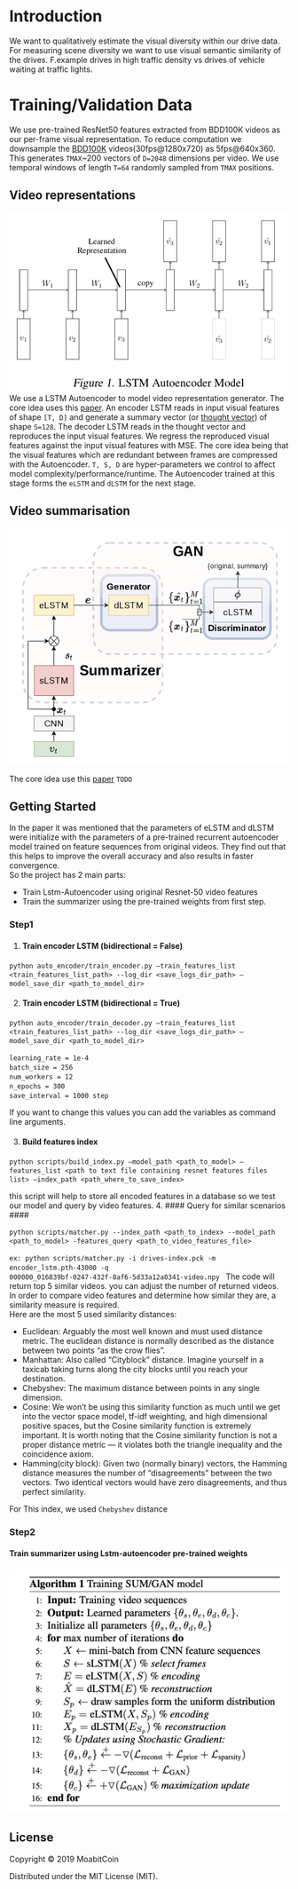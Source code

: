 # Introduction
We want to qualitatively estimate the visual diversity within our drive data. For measuring scene diversity we want to use visual semantic similarity of the drives. F.example drives in high traffic density vs drives of vehicle waiting at traffic lights. 
# Training/Validation Data
We use pre-trained ResNet50 features extracted from BDD100K videos as our per-frame visual representation. To reduce computation we downsample the [BDD100K](https://bdd-data.berkeley.edu) videos(30fps@1280x720) as 5fps@640x360. This generates `TMAX`~200 vectors of `D=2048` dimensions per video. We use temporal windows of length `T=64` randomly sampled from `TMAX` positions.

## Video representations
![](imgs/lstm-auto-encoder.png)
We use a LSTM Autoencoder to model video representation generator. The core idea uses this [paper](http://www.cs.toronto.edu/~rsalakhu/papers/video_lstm.pdf). An encoder LSTM reads in input visual features of shape `[T, D]` and generate a summary vector (or [thought vector](https://gabgoh.github.io/ThoughtVectors)) of shape `S=128`. The decoder LSTM reads in the thought vector and reproduces the input visual features. We regress the reproduced visual features against the input visual features with MSE. The core idea being that the visual features which are redundant between frames are compressed with the Autoencoder. `T, S, D` are hyper-parameters we control to affect model complexity/performance/runtime. The Autoencoder trained at this stage forms the `eLSTM` and `dLSTM` for the next stage.


## Video summarisation
![](imgs/adversarial-lstm.png)

The core idea use this [paper](https://mahasseb.github.io/files/2017/cvpr_video_summarization.pdf) `TODO`

## Getting Started
In the paper it was mentioned that the parameters of eLSTM and dLSTM were initialize 
with the parameters of a pre-trained recurrent autoencoder
model trained on feature sequences from original videos.
They find out that this helps to improve the overall accuracy
and also results in faster convergence. <br>
So the project has 2  main parts: <br>
* Train Lstm-Autoencoder  using original Resnet-50 video features  
* Train the summarizer using the pre-trained weights from first step. 


### Step1 ###
1. #### Train encoder LSTM (bidirectional = False) ####
```
python auto_encoder/train_encoder.py —train_features_list <train_features_list_path> --log_dir <save_logs_dir_path> —model_save_dir <path_to_model_dir>
```
2. #### Train encoder LSTM (bidirectional = True) ####
```
python auto_encoder/train_decoder.py —train_features_list <train_features_list_path> --log_dir <save_logs_dir_path> —model_save_dir <path_to_model_dir>
```
`learning_rate = 1e-4` <br>
`batch_size = 256` <br>
`num_workers = 12` <br>
`n_epochs = 300` <br>
`save_interval = 1000 step` <br>

If you want to change this values you can add the variables as command line arguments.

3. #### Build features index ####
```
python scripts/build_index.py —model_path <path_to_model> —features_list <path to text file containing resnet features files list> —index_path <path_where_to_save_index>
```
this script will help to store all encoded features in a database so we test our model and query by video features. 
4. #### Query for similar scenarios ####
```
python scripts/matcher.py --index_path <path_to_index> --model_path <path_to_model> -features_query <path_to_video_features_file>
```
<code>ex: python scripts/matcher.py -i drives-index.pck -m encoder_lstm.pth-43000 -q 000000_016839bf-0247-432f-8af6-5d33a12a0341-video.npy </code>
The code will return top 5 similar videos. you can adjust the number of returned videos.<br>
In order to compare video features and determine how similar they are, a similarity measure is required.<br>
Here are the most 5 used similarity distances: 
* Euclidean: Arguably the most well known and must used distance metric. The euclidean distance is normally described as the distance between two points “as the crow flies”.
* Manhattan: Also called “Cityblock” distance. Imagine yourself in a taxicab taking turns along the city blocks until you reach your destination.
* Chebyshev: The maximum distance between points in any single dimension.
* Cosine: We won’t be using this similarity function as much until we get into the vector space model, tf-idf weighting, and high dimensional positive spaces, but the Cosine similarity function is extremely important. It is worth noting that the Cosine similarity function is not a proper distance metric — it violates both the triangle inequality and the coincidence axiom.
* Hamming(city block): Given two (normally binary) vectors, the Hamming distance measures the number of “disagreements” between the two vectors. Two identical vectors would have zero disagreements, and thus perfect similarity.

For This index, we used `Chebyshev` distance
### Step2 ###
#### Train summarizer using Lstm-autoencoder pre-trained weights ####
![](imgs/sum-gan.png)
## License

Copyright © 2019 MoabitCoin

Distributed under the MIT License (MIT).